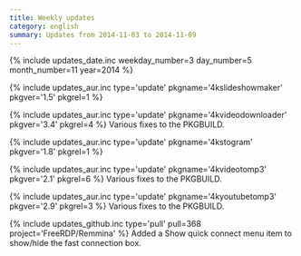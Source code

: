 ```yaml
---
title: Weekly updates
category: english
summary: Updates from 2014-11-03 to 2014-11-09
---
```


{% include updates_date.inc weekday_number=3 day_number=5 month_number=11 year=2014 %}

{% include updates_aur.inc type='update' pkgname='4kslideshowmaker' pkgver='1.5' pkgrel=1 %}

{% include updates_aur.inc type='update' pkgname='4kvideodownloader' pkgver='3.4' pkgrel=4 %}
Various fixes to the PKGBUILD.

{% include updates_aur.inc type='update' pkgname='4kstogram' pkgver='1.8' pkgrel=1 %}

{% include updates_aur.inc type='update' pkgname='4kvideotomp3' pkgver='2.1' pkgrel=6 %}
Various fixes to the PKGBUILD.

{% include updates_aur.inc type='update' pkgname='4kyoutubetomp3' pkgver='2.9' pkgrel=3 %}
Various fixes to the PKGBUILD.

{% include updates_github.inc type='pull' pull=368 project='FreeRDP/Remmina' %}
Added a Show quick connect menu item to show/hide the fast connection box.
